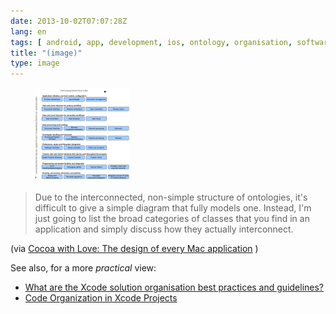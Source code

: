 ```yaml
---
date: 2013-10-02T07:07:28Z
lang: en
tags: [ android, app, development, ios, ontology, organisation, software, x ray ]
title: "(image)"
type: image
---
```


<figure>
<a
href="https://hugo.ferreira.cc/due-to-the-interconnected-non-simple-structure-of/attachment/366/"
rel="attachment"><img
src="tumblr_mu2fexfQdX1qz82meo1_1280-150x150.png"
width="150" height="150" /></a></figure>

>
> Due to the interconnected, non-simple structure of ontologies, it's
> difficult to give a simple diagram that fully models one. Instead, I'm
> just going to list the broad categories of classes that you find in an
> application and simply discuss how they actually interconnect.

(via [Cocoa with Love: The design of every Mac
application](http://www.cocoawithlove.com/2010/06/design-of-every-mac-application.html)
)

See also, for a more *practical* view:

-   [What are the Xcode solution organisation best practices and
    guidelines?](http://stackoverflow.com/questions/9717203/what-are-the-xcode-solution-organisation-best-practices-and-guidelines)
-   [Code Organization in Xcode
    Projects](http://akosma.com/2009/07/28/code-organization-in-xcode-projects/)

